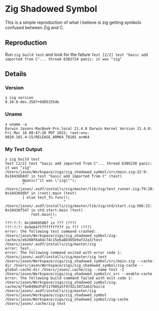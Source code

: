 # Zig Shadowed Symbol

This is a simple reproduction of what I believe is zig getting symbols confused between Zig and C.

## Reproduction

Run `zig build test` and look for the failure `Test [2/2] test "basic add imported from C"... thread 6302724 panic: it was "zig"`

## Details

### Version

```
❯ zig version
0.10.0-dev.3587+9d85335de
```

### Uname

```
❯ uname -a
Darwin Jasons-MacBook-Pro.local 21.4.0 Darwin Kernel Version 21.4.0: Fri Mar 18 00:47:26 PDT 2022; root:xnu-8020.101.4~15/RELEASE_ARM64_T8101 arm64
```

### My Test Output

```
❯ zig build test
Test [2/2] test "basic add imported from C"... thread 6305230 panic: it was "zig"
/Users/jason/Workspace/zigs/zig_shadowed_symbol/src/main.zig:22:9: 0x10436b8d7 in test "basic add imported from C" (test)
        @panic("it was \"zig\"");
        ^
/Users/jason/.asdf/installs/zig/master/lib/zig/test_runner.zig:79:28: 0x10436ddbf in (root).main (test)
        } else test_fn.func();
                           ^
/Users/jason/.asdf/installs/zig/master/lib/zig/std/start.zig:566:22: 0x10436f547 in std.start.main (test)
            root.main();
                     ^
???:?:?: 0x104695087 in ??? (???)
???:?:?: 0x9e647fffffffffff in ??? (???)
error: the following test command crashed:
/Users/jason/Workspace/zigs/zig_shadowed_symbol/zig-cache/o/eb208f6ab4c74c15eba88365b9af22a3/test /Users/jason/.asdf/installs/zig/master/zig
error: test...
error: The following command exited with error code 1:
/Users/jason/.asdf/installs/zig/master/zig test /Users/jason/Workspace/zigs/zig_shadowed_symbol/src/main.zig --cache-dir /Users/jason/Workspace/zigs/zig_shadowed_symbol/zig-cache --global-cache-dir /Users/jason/.cache/zig --name test -I /Users/jason/Workspace/zigs/zig_shadowed_symbol/c_src --enable-cache
error: the following build command failed with exit code 1:
/Users/jason/Workspace/zigs/zig_shadowed_symbol/zig-cache/o/f5e049bdfdf117085a5f97d2c3472a63/build /Users/jason/.asdf/installs/zig/master/zig /Users/jason/Workspace/zigs/zig_shadowed_symbol /Users/jason/Workspace/zigs/zig_shadowed_symbol/zig-cache /Users/jason/.cache/zig test
```
